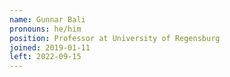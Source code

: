 ```yaml
---
name: Gunnar Bali
pronouns: he/him
position: Professor at University of Regensburg
joined: 2019-01-11
left: 2022-09-15
---
```

